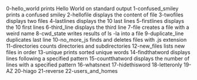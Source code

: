 0-hello_world prints Hello World on standard output
1-confused_smiley prints a confused smiley
2-hellofile displays the content of file
3-twofiles displays two files 
4-lastlines displays the 10 last lines
5-firstlines displays the 10 first lines
6-third_line displays the third line
7-file creates a file with a weird name
8-cwd_state writes results of ls -la into a file
9-duplicate_line duplicates last line
10-no_more_js finds and deletes files with .js extension
11-directories counts directories and subdirectories
12-new_files lists new files in order
13-unique prints sorted unique words
14-findthatword displays lines following a specified pattern
15-countthatword displays the number of lines with a specified pattern
16-whatsnext
17-hidethisword
18-letteronly
19-AZ
20-hiago
21-reverse
22-users_and_homes
